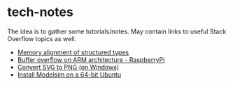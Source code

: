 # tech-notes
The idea is to gather some tutorials/notes. May contain links to useful Stack Overflow topics as well.
* [Memory alignment of structured types](https://github.com/pcotret/c-notes/blob/master/notes/memory-alignment.md)
* [Buffer overflow on ARM architecture - RaspberryPi](https://github.com/pcotret/c-notes/blob/master/notes/buffer-overflow-raspberrypi.md)
* [Convert SVG to PNG (on Windows)](https://github.com/pcotret/tech-notes/blob/master/notes/svg-to-png.md)
* [Install Modelsim on a 64-bit Ubuntu](https://github.com/pcotret/tech-notes/blob/master/notes/modelsim-ubuntu.md)
